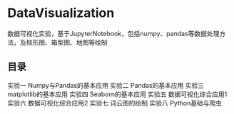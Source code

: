 # DataVisualization
数据可视化实验，基于JupyterNotebook，包括numpy、pandas等数据处理方法，及柱形图、箱型图、地图等绘制

## 目录
实验一  Numpy与Pandas的基本应用
实验二  Pandas的基本应用
实验三 matplotlib的基本应用
实验四  Seaborn的基本应用
实验五 数据可视化综合应用1
实验六 数据可视化综合应用2
实验七 词云图的绘制
实验八  Python基础与爬虫
